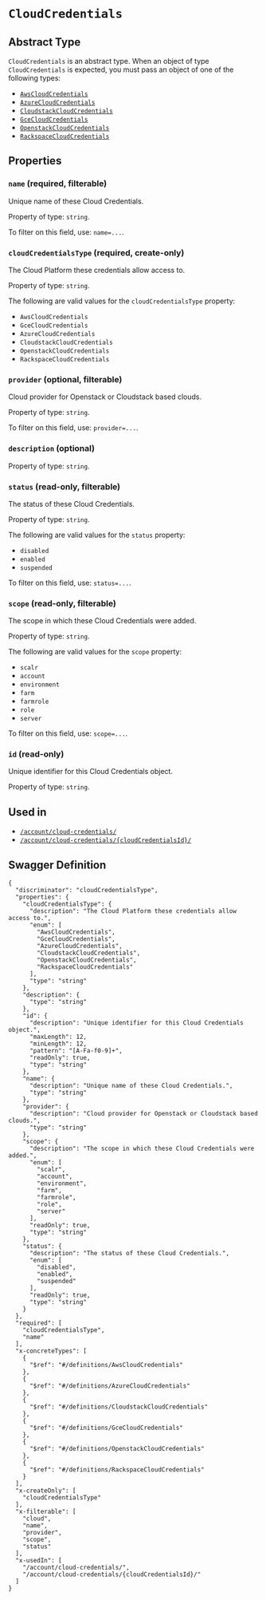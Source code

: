 # `CloudCredentials` #




## Abstract Type ##

`CloudCredentials` is an abstract type. When an object of type `CloudCredentials` is expected, you must pass an object of
one of the following types:

  + [`AwsCloudCredentials`](./../definitions/AwsCloudCredentials.mkd)
  + [`AzureCloudCredentials`](./../definitions/AzureCloudCredentials.mkd)
  + [`CloudstackCloudCredentials`](./../definitions/CloudstackCloudCredentials.mkd)
  + [`GceCloudCredentials`](./../definitions/GceCloudCredentials.mkd)
  + [`OpenstackCloudCredentials`](./../definitions/OpenstackCloudCredentials.mkd)
  + [`RackspaceCloudCredentials`](./../definitions/RackspaceCloudCredentials.mkd)




## Properties ##

### `name` (required, filterable) ###

Unique name of these Cloud Credentials.


Property of type: `string`.


To filter on this field, use: `name=...`.


### `cloudCredentialsType` (required, create-only) ###

The Cloud Platform these credentials allow access to.


Property of type: `string`.

 
The following are valid values for the `cloudCredentialsType` property:
  + `AwsCloudCredentials`
  + `GceCloudCredentials`
  + `AzureCloudCredentials`
  + `CloudstackCloudCredentials`
  + `OpenstackCloudCredentials`
  + `RackspaceCloudCredentials`



### `provider` (optional, filterable) ###

Cloud provider for Openstack or Cloudstack based clouds.


Property of type: `string`.


To filter on this field, use: `provider=...`.


### `description` (optional) ###




Property of type: `string`.




### `status` (read-only, filterable) ###

The status of these Cloud Credentials.


Property of type: `string`.

 
The following are valid values for the `status` property:
  + `disabled`
  + `enabled`
  + `suspended`

To filter on this field, use: `status=...`.


### `scope` (read-only, filterable) ###

The scope in which these Cloud Credentials were added.


Property of type: `string`.

 
The following are valid values for the `scope` property:
  + `scalr`
  + `account`
  + `environment`
  + `farm`
  + `farmrole`
  + `role`
  + `server`

To filter on this field, use: `scope=...`.


### `id` (read-only) ###

Unique identifier for this Cloud Credentials object.


Property of type: `string`.






## Used in ##

  + [`/account/cloud-credentials/`](./../rest/api/v1beta0/account/cloud-credentials/)
  + [`/account/cloud-credentials/{cloudCredentialsId}/`](./../rest/api/v1beta0/account/cloud-credentials/{cloudCredentialsId}/)

## Swagger Definition ##

    {
      "discriminator": "cloudCredentialsType", 
      "properties": {
        "cloudCredentialsType": {
          "description": "The Cloud Platform these credentials allow access to.", 
          "enum": [
            "AwsCloudCredentials", 
            "GceCloudCredentials", 
            "AzureCloudCredentials", 
            "CloudstackCloudCredentials", 
            "OpenstackCloudCredentials", 
            "RackspaceCloudCredentials"
          ], 
          "type": "string"
        }, 
        "description": {
          "type": "string"
        }, 
        "id": {
          "description": "Unique identifier for this Cloud Credentials object.", 
          "maxLength": 12, 
          "minLength": 12, 
          "pattern": "[A-Fa-f0-9]+", 
          "readOnly": true, 
          "type": "string"
        }, 
        "name": {
          "description": "Unique name of these Cloud Credentials.", 
          "type": "string"
        }, 
        "provider": {
          "description": "Cloud provider for Openstack or Cloudstack based clouds.", 
          "type": "string"
        }, 
        "scope": {
          "description": "The scope in which these Cloud Credentials were added.", 
          "enum": [
            "scalr", 
            "account", 
            "environment", 
            "farm", 
            "farmrole", 
            "role", 
            "server"
          ], 
          "readOnly": true, 
          "type": "string"
        }, 
        "status": {
          "description": "The status of these Cloud Credentials.", 
          "enum": [
            "disabled", 
            "enabled", 
            "suspended"
          ], 
          "readOnly": true, 
          "type": "string"
        }
      }, 
      "required": [
        "cloudCredentialsType", 
        "name"
      ], 
      "x-concreteTypes": [
        {
          "$ref": "#/definitions/AwsCloudCredentials"
        }, 
        {
          "$ref": "#/definitions/AzureCloudCredentials"
        }, 
        {
          "$ref": "#/definitions/CloudstackCloudCredentials"
        }, 
        {
          "$ref": "#/definitions/GceCloudCredentials"
        }, 
        {
          "$ref": "#/definitions/OpenstackCloudCredentials"
        }, 
        {
          "$ref": "#/definitions/RackspaceCloudCredentials"
        }
      ], 
      "x-createOnly": [
        "cloudCredentialsType"
      ], 
      "x-filterable": [
        "cloud", 
        "name", 
        "provider", 
        "scope", 
        "status"
      ], 
      "x-usedIn": [
        "/account/cloud-credentials/", 
        "/account/cloud-credentials/{cloudCredentialsId}/"
      ]
    }
